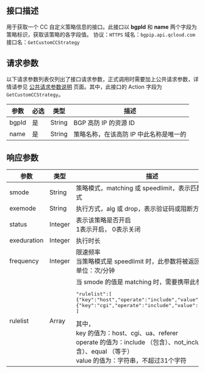 

## 接口描述
用于获取一个 CC 自定义策略信息的接口。此接口以 **bgpId** 和 **name** 两个字段为策略标识，获取该策略的各字段值。
协议：`HTTPS`
域名：`bgpip.api.qcloud.com`
接口名：`GetCustomCCStrategy`

## 请求参数
以下请求参数列表仅列出了接口请求参数，正式调用时需要加上公共请求参数，详情请参见 [公共请求参数说明](https://cloud.tencent.com/document/product/1014/31224) 页面。其中，此接口的 Action 字段为 `GetCustomCCStrategy`。

| 参数 | 必选 | 类型 | 描述 |
|---------|---------|---------|---------|
| bgpId | 是 | String | BGP 高防 IP 的资源 ID |
| name | 是 | String | 策略名称，在该高防 IP 中此名称是唯一的 |

## 响应参数
| 参数 | 类型 | 描述 |
|---------|---------|---------|
| smode | String | 策略模式，matching 或 speedlimit，表示匹配或限速模式 |
| exemode | String | 执行方式，alg 或 drop，表示验证码或阻断方式 |
| status | Integer | 表示该策略是否开启</br>1表示开启， 0表示关闭 |
| exeduration | Integer | 执行时长 |
| frequency | Integer | 限速频率</br>当策略模式是 speedlimit 时，此参数将被返回</br>单位：次/分钟 |
| rulelist | Array | 当 smode 的值是 matching 时，需要携带此参数 <pre>"rulelist":[</br>{"key":"host","operate":"include","value":"test1"},</br>{"key":"cgi","operate":"include","value":"test2"}</br>]</pre>其中，</br>key 的值为：host、cgi、ua、referer</br>operate 的值为：include （包含）、not_include （不包含）、equal （等于）</br>value 的值为：字符串，不超过31个字符 |
